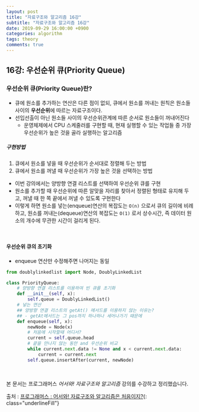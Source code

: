 ```yaml
---
layout: post
title: "자료구조와 알고리즘 16강"
subtitle: "자료구조와 알고리즘 16강"
date: 2019-09-29 16:00:00 +0900
categories: algorithm
tags: theory
comments: true
---
```


## 16강: 우선순위 큐(Priority Queue)

### 우선순위 큐(Priority Queue)란?

- 큐에 원소를 추가하는 연산은 다른 점이 없되, 큐에서 원소를 꺼내는 원칙은 원소들 사이의 **우선순위**에 따르는 자료구조이다.
- 선입선출이 아닌 원소들 사이의 우선순위관계에 따른 순서로 원소들이 꺼내어진다
  - 운영체제에서 CPU 스케줄러를 구현할 때, 현재 실행할 수 있는 작업들 중 가장 우선순위가 높은 것을 골라 실행하는 알고리즘

##### 구현방법

1. 큐에서 원소를 넣을 때 우선순위가 순서대로 정렬해 두는 방법
2. 큐에서 원소를 꺼낼 때 우선순위가 가장 높은 것을 선택하는 방법

- 이번 강의에서는 양방향 연결 리스트를 선택하여 우선순위 큐를 구현
- 원소를 추가할 때 우선순위에 따른 알맞을 자리를 찾아서 정렬된 형태로 유지해 두고, 꺼낼 때 한 쪽 끝에서 꺼낼 수 있도록 구현한다
- 이렇게 하면 원소를 넣는(enqueue)연산의 복잡도는 `O(n)` 으로서 큐의 길이에 비례하고, 원소를 꺼내는(dequeue)연산의 복잡도는 `O(1)` 로서 상수시간, 즉 데이터 원소의 개수에 무관한 시간이 걸리게 된다.

<br>

#### 우선순위 큐의 초기화

- enqueue 연산만 수정해주면 나머지는 동일

```python
from doublylinkedlist import Node, DoublyLinkedList

class PriorityQueue:
  	# 양방향 연결 리스트를 이용하여 빈 큐를 초기화
    def __init__(self, x):
      	self.queue = DoublyLinkedList()
    # 넣는 연산
    ## 양방향 연결 리스트의 getAt() 메서드를 이용하지 않는 이유는?
    ## - getAt메서드는 그 pos까지 하나하나 세어나가기 때문에
    def enqueue(self, x):
      	newNode = Node(x)
        # 처음에 시작할때 어디서?
        current = self.queue.head
        # 끝을 만나지 않는 동안 and 우선순위 비교
        while current.next.data != None and x < current.next.data:
          	current = current.next
        self.queue.insertAfter(current, newNode)
```



<br>

본 문서는 프로그래머스 *어서와! 자료구조와 알고리즘* 강의를 수강하고 정리했습니다.

출처 : [프로그래머스 : 어서와! 자료구조와 알고리즘은 처음이지?](https://programmers.co.kr/learn/courses/57){: class="underlineFill"}